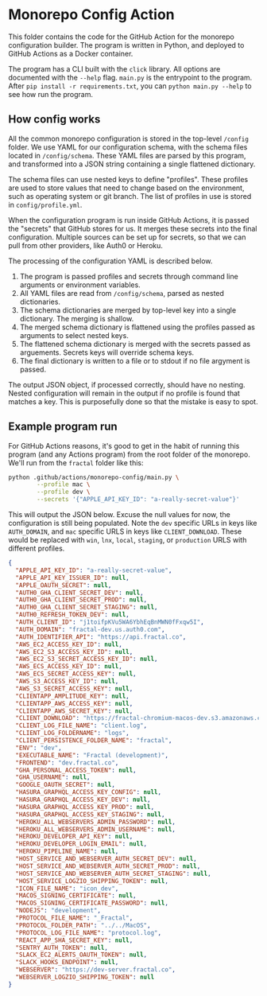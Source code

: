 # Monorepo Config Action

This folder contains the code for the GitHub Action for the monorepo configuration builder. The program is written in Python, and deployed to GitHub Actions as a Docker container.

The program has a CLI built with the `click` library. All options are documented with the `--help` flag. `main.py` is the entrypoint to the program. After `pip install -r requirements.txt`, you can `python main.py --help` to see how run the program.

## How config works

All the common monorepo configuration is stored in the top-level `/config` folder. We use YAML for our configuration schema, with the schema files located in `/config/schema`. These YAML files are parsed by this program, and transformed into a JSON string containing a single flattened dictionary.

The schema files can use nested keys to define "profiles". These profiles are used to store values that need to change based on the environment, such as operating system or git branch. The list of profiles in use is stored in `config/profile.yml`.

When the configuration program is run inside GitHub Actions, it is passed the "secrets" that GitHub stores for us. It merges these secrets into the final configuration. Multiple sources can be set up for secrets, so that we can pull from other providers, like Auth0 or Heroku.

The processing of the configuration YAML is described below.

1. The program is passed profiles and secrets through command line arguments or environment variables.
2. All YAML files are read from `/config/schema`, parsed as nested dictionaries.
3. The schema dictionaries are merged by top-level key into a single dictionary. The merging is shallow.
4. The merged schema dictionary is flattened using the profiles passed as arguments to select nested keys.
5. The flattened schema dictionary is merged with the secrets passed as arguements. Secrets keys will override schema keys.
6. The final dictionary is written to a file or to stdout if no file argyment is passed.

The output JSON object, if processed correctly, should have no nesting. Nested configuration will remain in the output if no profile is found that matches a key. This is purposefully done so that the mistake is easy to spot.

## Example program run

For GitHub Actions reasons, it's good to get in the habit of running this program (and any Actions program) from the root folder of the monorepo. We'll run from the `fractal` folder like this:

```sh
python .github/actions/monorepo-config/main.py \
        --profile mac \
        --profile dev \
        --secrets '{"APPLE_API_KEY_ID": "a-really-secret-value"}'

```

This will output the JSON below. Excuse the null values for now, the configuration is still being populated. Note the `dev` specific URLs in keys like `AUTH_DOMAIN`, and `mac` specific URLS in keys like `CLIENT_DOWNLOAD`. These would be replaced with `win`, `lnx`, `local`, `staging`, or `production` URLS with different profiles.

```json
{
  "APPLE_API_KEY_ID": "a-really-secret-value",
  "APPLE_API_KEY_ISSUER_ID": null,
  "APPLE_OAUTH_SECRET": null,
  "AUTH0_GHA_CLIENT_SECRET_DEV": null,
  "AUTH0_GHA_CLIENT_SECRET_PROD": null,
  "AUTH0_GHA_CLIENT_SECRET_STAGING": null,
  "AUTH0_REFRESH_TOKEN_DEV": null,
  "AUTH_CLIENT_ID": "j1toifpKVu5WA6YbhEqBnMWN0fFxqw5I",
  "AUTH_DOMAIN": "fractal-dev.us.auth0.com",
  "AUTH_IDENTIFIER_API": "https://api.fractal.co",
  "AWS_EC2_ACCESS_KEY_ID": null,
  "AWS_EC2_S3_ACCESS_KEY_ID": null,
  "AWS_EC2_S3_SECRET_ACCESS_KEY_ID": null,
  "AWS_ECS_ACCESS_KEY_ID": null,
  "AWS_ECS_SECRET_ACCESS_KEY": null,
  "AWS_S3_ACCESS_KEY_ID": null,
  "AWS_S3_SECRET_ACCESS_KEY": null,
  "CLIENTAPP_AMPLITUDE_KEY": null,
  "CLIENTAPP_AWS_ACCESS_KEY": null,
  "CLIENTAPP_AWS_SECRET_KEY": null,
  "CLIENT_DOWNLOAD": "https://fractal-chromium-macos-dev.s3.amazonaws.com/Fractal.dmg",
  "CLIENT_LOG_FILE_NAME": "client.log",
  "CLIENT_LOG_FOLDERNAME": "logs",
  "CLIENT_PERSISTENCE_FOLDER_NAME": "fractal",
  "ENV": "dev",
  "EXECUTABLE_NAME": "Fractal (development)",
  "FRONTEND": "dev.fractal.co",
  "GHA_PERSONAL_ACCESS_TOKEN": null,
  "GHA_USERNAME": null,
  "GOOGLE_OAUTH_SECRET": null,
  "HASURA_GRAPHQL_ACCESS_KEY_CONFIG": null,
  "HASURA_GRAPHQL_ACCESS_KEY_DEV": null,
  "HASURA_GRAPHQL_ACCESS_KEY_PROD": null,
  "HASURA_GRAPHQL_ACCESS_KEY_STAGING": null,
  "HEROKU_ALL_WEBSERVERS_ADMIN_PASSWORD": null,
  "HEROKU_ALL_WEBSERVERS_ADMIN_USERNAME": null,
  "HEROKU_DEVELOPER_API_KEY": null,
  "HEROKU_DEVELOPER_LOGIN_EMAIL": null,
  "HEROKU_PIPELINE_NAME": null,
  "HOST_SERVICE_AND_WEBSERVER_AUTH_SECRET_DEV": null,
  "HOST_SERVICE_AND_WEBSERVER_AUTH_SECRET_PROD": null,
  "HOST_SERVICE_AND_WEBSERVER_AUTH_SECRET_STAGING": null,
  "HOST_SERVICE_LOGZIO_SHIPPING_TOKEN": null,
  "ICON_FILE_NAME": "icon_dev",
  "MACOS_SIGNING_CERTIFICATE": null,
  "MACOS_SIGNING_CERTIFICATE_PASSWORD": null,
  "NODEJS": "development",
  "PROTOCOL_FILE_NAME": "_Fractal",
  "PROTOCOL_FOLDER_PATH": "../../MacOS",
  "PROTOCOL_LOG_FILE_NAME": "protocol.log",
  "REACT_APP_SHA_SECRET_KEY": null,
  "SENTRY_AUTH_TOKEN": null,
  "SLACK_EC2_ALERTS_OAUTH_TOKEN": null,
  "SLACK_HOOKS_ENDPOINT": null,
  "WEBSERVER": "https://dev-server.fractal.co",
  "WEBSERVER_LOGZIO_SHIPPING_TOKEN": null
}
```
